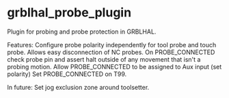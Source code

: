 # grblhal_probe_plugin
Plugin for probing and probe protection in GRBLHAL. 

Features:
Configure probe polarity independently for tool probe and touch probe.  Allows easy disconnection of NC probes.
On PROBE_CONNECTED check probe pin and assert halt outside of any movement that isn't a probing motion.
Allow PROBE_CONNECTED to be assigned to Aux input (set polarity)
Set PROBE_CONNECTED on T99.

In future:
Set jog exclusion zone around toolsetter.
